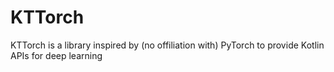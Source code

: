 # KTTorch
KTTorch is a library inspired by (no offiliation with) PyTorch to provide Kotlin APIs for deep learning
